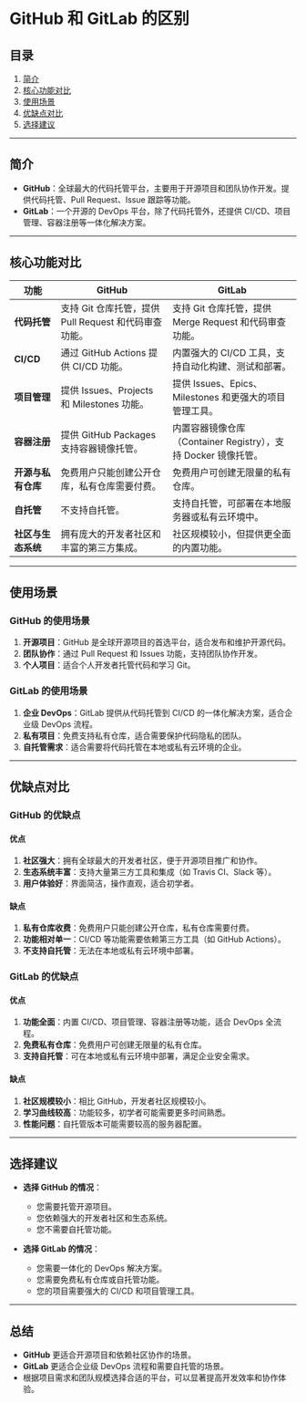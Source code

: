 # GitHub 和 GitLab 的区别

## 目录
1. [简介](#简介)
2. [核心功能对比](#核心功能对比)
3. [使用场景](#使用场景)
4. [优缺点对比](#优缺点对比)
5. [选择建议](#选择建议)

---

## 简介
- **GitHub**：全球最大的代码托管平台，主要用于开源项目和团队协作开发。提供代码托管、Pull Request、Issue 跟踪等功能。
- **GitLab**：一个开源的 DevOps 平台，除了代码托管外，还提供 CI/CD、项目管理、容器注册等一体化解决方案。

---

## 核心功能对比

| 功能                | GitHub                                                                 | GitLab                                                                 |
|---------------------|------------------------------------------------------------------------|------------------------------------------------------------------------|
| **代码托管**        | 支持 Git 仓库托管，提供 Pull Request 和代码审查功能。                   | 支持 Git 仓库托管，提供 Merge Request 和代码审查功能。                   |
| **CI/CD**           | 通过 GitHub Actions 提供 CI/CD 功能。                                  | 内置强大的 CI/CD 工具，支持自动化构建、测试和部署。                      |
| **项目管理**        | 提供 Issues、Projects 和 Milestones 功能。                             | 提供 Issues、Epics、Milestones 和更强大的项目管理工具。                  |
| **容器注册**        | 提供 GitHub Packages 支持容器镜像托管。                                | 内置容器镜像仓库（Container Registry），支持 Docker 镜像托管。           |
| **开源与私有仓库**  | 免费用户只能创建公开仓库，私有仓库需要付费。                           | 免费用户可创建无限量的私有仓库。                                        |
| **自托管**          | 不支持自托管。                                                         | 支持自托管，可部署在本地服务器或私有云环境中。                           |
| **社区与生态系统**  | 拥有庞大的开发者社区和丰富的第三方集成。                               | 社区规模较小，但提供更全面的内置功能。                                  |

---

## 使用场景
### GitHub 的使用场景
1. **开源项目**：GitHub 是全球开源项目的首选平台，适合发布和维护开源代码。
2. **团队协作**：通过 Pull Request 和 Issues 功能，支持团队协作开发。
3. **个人项目**：适合个人开发者托管代码和学习 Git。

### GitLab 的使用场景
1. **企业 DevOps**：GitLab 提供从代码托管到 CI/CD 的一体化解决方案，适合企业级 DevOps 流程。
2. **私有项目**：免费支持私有仓库，适合需要保护代码隐私的团队。
3. **自托管需求**：适合需要将代码托管在本地或私有云环境的企业。

---

## 优缺点对比

### GitHub 的优缺点
#### 优点
1. **社区强大**：拥有全球最大的开发者社区，便于开源项目推广和协作。
2. **生态系统丰富**：支持大量第三方工具和集成（如 Travis CI、Slack 等）。
3. **用户体验好**：界面简洁，操作直观，适合初学者。

#### 缺点
1. **私有仓库收费**：免费用户只能创建公开仓库，私有仓库需要付费。
2. **功能相对单一**：CI/CD 等功能需要依赖第三方工具（如 GitHub Actions）。
3. **不支持自托管**：无法在本地或私有云环境中部署。

### GitLab 的优缺点
#### 优点
1. **功能全面**：内置 CI/CD、项目管理、容器注册等功能，适合 DevOps 全流程。
2. **免费私有仓库**：免费用户可创建无限量的私有仓库。
3. **支持自托管**：可在本地或私有云环境中部署，满足企业安全需求。

#### 缺点
1. **社区规模较小**：相比 GitHub，开发者社区规模较小。
2. **学习曲线较高**：功能较多，初学者可能需要更多时间熟悉。
3. **性能问题**：自托管版本可能需要较高的服务器配置。

---

## 选择建议
- **选择 GitHub 的情况**：
  - 您需要托管开源项目。
  - 您依赖强大的开发者社区和生态系统。
  - 您不需要自托管功能。

- **选择 GitLab 的情况**：
  - 您需要一体化的 DevOps 解决方案。
  - 您需要免费私有仓库或自托管功能。
  - 您的项目需要强大的 CI/CD 和项目管理工具。

---

## 总结
- **GitHub** 更适合开源项目和依赖社区协作的场景。
- **GitLab** 更适合企业级 DevOps 流程和需要自托管的场景。
- 根据项目需求和团队规模选择合适的平台，可以显著提高开发效率和协作体验。
